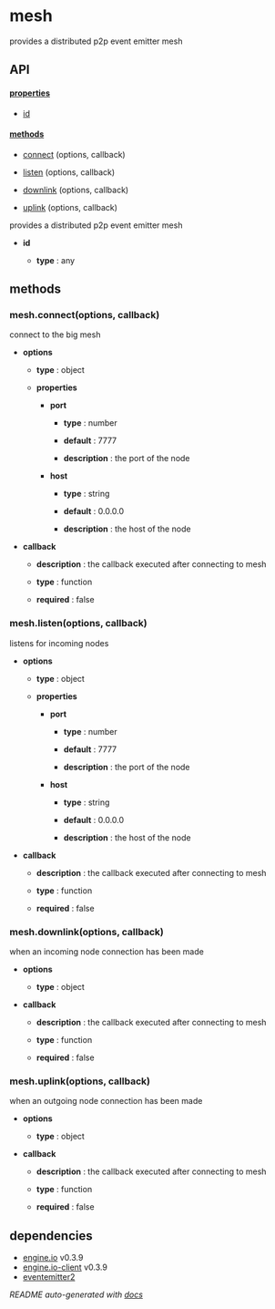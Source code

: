 # mesh


provides a distributed p2p event emitter mesh



## API

#### [properties](#mesh-properties)

  - [id](#mesh-properties-id)


#### [methods](#mesh-methods)

  - [connect](#mesh-methods-connect) (options, callback)

  - [listen](#mesh-methods-listen) (options, callback)

  - [downlink](#mesh-methods-downlink) (options, callback)

  - [uplink](#mesh-methods-uplink) (options, callback)



provides a distributed p2p event emitter mesh

- **id** 

  - **type** : any



<a name="mesh-methods"></a> 

## methods 

<a name="mesh-methods-connect"></a> 

### mesh.connect(options, callback)

connect to the big mesh

- **options** 

  - **type** : object

  - **properties**

    - **port** 

      - **type** : number

      - **default** : 7777

      - **description** : the port of the node

    - **host** 

      - **type** : string

      - **default** : 0.0.0.0

      - **description** : the host of the node

- **callback** 

  - **description** : the callback executed after connecting to mesh

  - **type** : function

  - **required** : false

<a name="mesh-methods-listen"></a> 

### mesh.listen(options, callback)

listens for incoming nodes

- **options** 

  - **type** : object

  - **properties**

    - **port** 

      - **type** : number

      - **default** : 7777

      - **description** : the port of the node

    - **host** 

      - **type** : string

      - **default** : 0.0.0.0

      - **description** : the host of the node

- **callback** 

  - **description** : the callback executed after connecting to mesh

  - **type** : function

  - **required** : false

<a name="mesh-methods-downlink"></a> 

### mesh.downlink(options, callback)

when an incoming node connection has been made

- **options** 

  - **type** : object

- **callback** 

  - **description** : the callback executed after connecting to mesh

  - **type** : function

  - **required** : false

<a name="mesh-methods-uplink"></a> 

### mesh.uplink(options, callback)

when an outgoing node connection has been made

- **options** 

  - **type** : object

- **callback** 

  - **description** : the callback executed after connecting to mesh

  - **type** : function

  - **required** : false



## dependencies 
- [engine.io](http://npmjs.org/package/engine.io) v0.3.9
- [engine.io-client](http://npmjs.org/package/engine.io-client) v0.3.9
- [eventemitter2](http://npmjs.org/package/eventemitter2)


*README auto-generated with [docs](https://github.com/bigcompany/resources/tree/master/docs)*